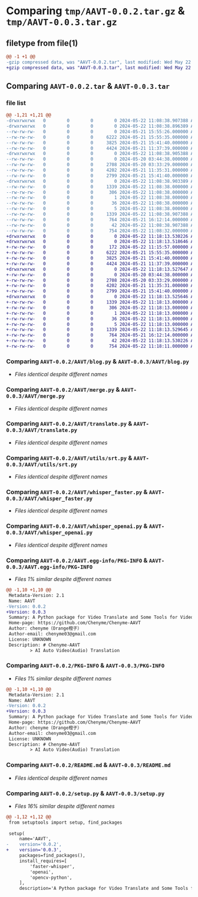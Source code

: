 # Comparing `tmp/AAVT-0.0.2.tar.gz` & `tmp/AAVT-0.0.3.tar.gz`

## filetype from file(1)

```diff
@@ -1 +1 @@
-gzip compressed data, was "AAVT-0.0.2.tar", last modified: Wed May 22 11:08:38 2024, max compression
+gzip compressed data, was "AAVT-0.0.3.tar", last modified: Wed May 22 11:18:13 2024, max compression
```

## Comparing `AAVT-0.0.2.tar` & `AAVT-0.0.3.tar`

### file list

```diff
@@ -1,21 +1,21 @@
-drwxrwxrwx   0        0        0        0 2024-05-22 11:08:38.907388 AAVT-0.0.2/
-drwxrwxrwx   0        0        0        0 2024-05-22 11:08:38.896389 AAVT-0.0.2/AAVT/
--rw-rw-rw-   0        0        0        0 2024-05-21 15:55:26.000000 AAVT-0.0.2/AAVT/__init__.py
--rw-rw-rw-   0        0        0     6222 2024-05-21 15:55:35.000000 AAVT-0.0.2/AAVT/blog.py
--rw-rw-rw-   0        0        0     3825 2024-05-21 15:41:40.000000 AAVT-0.0.2/AAVT/merge.py
--rw-rw-rw-   0        0        0     4424 2024-05-21 11:37:39.000000 AAVT-0.0.2/AAVT/translate.py
-drwxrwxrwx   0        0        0        0 2024-05-22 11:08:38.905388 AAVT-0.0.2/AAVT/utils/
--rw-rw-rw-   0        0        0        0 2024-05-20 03:44:38.000000 AAVT-0.0.2/AAVT/utils/__init__.py
--rw-rw-rw-   0        0        0     2708 2024-05-20 03:33:29.000000 AAVT-0.0.2/AAVT/utils/srt.py
--rw-rw-rw-   0        0        0     4202 2024-05-21 11:35:31.000000 AAVT-0.0.2/AAVT/whisper_faster.py
--rw-rw-rw-   0        0        0     2799 2024-05-21 15:41:40.000000 AAVT-0.0.2/AAVT/whisper_openai.py
-drwxrwxrwx   0        0        0        0 2024-05-22 11:08:38.903389 AAVT-0.0.2/AAVT.egg-info/
--rw-rw-rw-   0        0        0     1339 2024-05-22 11:08:38.000000 AAVT-0.0.2/AAVT.egg-info/PKG-INFO
--rw-rw-rw-   0        0        0      306 2024-05-22 11:08:38.000000 AAVT-0.0.2/AAVT.egg-info/SOURCES.txt
--rw-rw-rw-   0        0        0        1 2024-05-22 11:08:38.000000 AAVT-0.0.2/AAVT.egg-info/dependency_links.txt
--rw-rw-rw-   0        0        0       36 2024-05-22 11:08:38.000000 AAVT-0.0.2/AAVT.egg-info/requires.txt
--rw-rw-rw-   0        0        0        5 2024-05-22 11:08:38.000000 AAVT-0.0.2/AAVT.egg-info/top_level.txt
--rw-rw-rw-   0        0        0     1339 2024-05-22 11:08:38.907388 AAVT-0.0.2/PKG-INFO
--rw-rw-rw-   0        0        0      764 2024-05-21 16:12:14.000000 AAVT-0.0.2/README.md
--rw-rw-rw-   0        0        0       42 2024-05-22 11:08:38.907388 AAVT-0.0.2/setup.cfg
--rw-rw-rw-   0        0        0      754 2024-05-22 11:08:32.000000 AAVT-0.0.2/setup.py
+drwxrwxrwx   0        0        0        0 2024-05-22 11:18:13.530226 AAVT-0.0.3/
+drwxrwxrwx   0        0        0        0 2024-05-22 11:18:13.518646 AAVT-0.0.3/AAVT/
+-rw-rw-rw-   0        0        0      172 2024-05-22 11:15:57.000000 AAVT-0.0.3/AAVT/__init__.py
+-rw-rw-rw-   0        0        0     6222 2024-05-21 15:55:35.000000 AAVT-0.0.3/AAVT/blog.py
+-rw-rw-rw-   0        0        0     3825 2024-05-21 15:41:40.000000 AAVT-0.0.3/AAVT/merge.py
+-rw-rw-rw-   0        0        0     4424 2024-05-21 11:37:39.000000 AAVT-0.0.3/AAVT/translate.py
+drwxrwxrwx   0        0        0        0 2024-05-22 11:18:13.527647 AAVT-0.0.3/AAVT/utils/
+-rw-rw-rw-   0        0        0        0 2024-05-20 03:44:38.000000 AAVT-0.0.3/AAVT/utils/__init__.py
+-rw-rw-rw-   0        0        0     2708 2024-05-20 03:33:29.000000 AAVT-0.0.3/AAVT/utils/srt.py
+-rw-rw-rw-   0        0        0     4202 2024-05-21 11:35:31.000000 AAVT-0.0.3/AAVT/whisper_faster.py
+-rw-rw-rw-   0        0        0     2799 2024-05-21 15:41:40.000000 AAVT-0.0.3/AAVT/whisper_openai.py
+drwxrwxrwx   0        0        0        0 2024-05-22 11:18:13.525646 AAVT-0.0.3/AAVT.egg-info/
+-rw-rw-rw-   0        0        0     1339 2024-05-22 11:18:13.000000 AAVT-0.0.3/AAVT.egg-info/PKG-INFO
+-rw-rw-rw-   0        0        0      306 2024-05-22 11:18:13.000000 AAVT-0.0.3/AAVT.egg-info/SOURCES.txt
+-rw-rw-rw-   0        0        0        1 2024-05-22 11:18:13.000000 AAVT-0.0.3/AAVT.egg-info/dependency_links.txt
+-rw-rw-rw-   0        0        0       36 2024-05-22 11:18:13.000000 AAVT-0.0.3/AAVT.egg-info/requires.txt
+-rw-rw-rw-   0        0        0        5 2024-05-22 11:18:13.000000 AAVT-0.0.3/AAVT.egg-info/top_level.txt
+-rw-rw-rw-   0        0        0     1339 2024-05-22 11:18:13.529645 AAVT-0.0.3/PKG-INFO
+-rw-rw-rw-   0        0        0      764 2024-05-21 16:12:14.000000 AAVT-0.0.3/README.md
+-rw-rw-rw-   0        0        0       42 2024-05-22 11:18:13.530226 AAVT-0.0.3/setup.cfg
+-rw-rw-rw-   0        0        0      754 2024-05-22 11:18:11.000000 AAVT-0.0.3/setup.py
```

### Comparing `AAVT-0.0.2/AAVT/blog.py` & `AAVT-0.0.3/AAVT/blog.py`

 * *Files identical despite different names*

### Comparing `AAVT-0.0.2/AAVT/merge.py` & `AAVT-0.0.3/AAVT/merge.py`

 * *Files identical despite different names*

### Comparing `AAVT-0.0.2/AAVT/translate.py` & `AAVT-0.0.3/AAVT/translate.py`

 * *Files identical despite different names*

### Comparing `AAVT-0.0.2/AAVT/utils/srt.py` & `AAVT-0.0.3/AAVT/utils/srt.py`

 * *Files identical despite different names*

### Comparing `AAVT-0.0.2/AAVT/whisper_faster.py` & `AAVT-0.0.3/AAVT/whisper_faster.py`

 * *Files identical despite different names*

### Comparing `AAVT-0.0.2/AAVT/whisper_openai.py` & `AAVT-0.0.3/AAVT/whisper_openai.py`

 * *Files identical despite different names*

### Comparing `AAVT-0.0.2/AAVT.egg-info/PKG-INFO` & `AAVT-0.0.3/AAVT.egg-info/PKG-INFO`

 * *Files 1% similar despite different names*

```diff
@@ -1,10 +1,10 @@
 Metadata-Version: 2.1
 Name: AAVT
-Version: 0.0.2
+Version: 0.0.3
 Summary: A Python package for Video Translate and Some Tools for Video
 Home-page: https://github.com/Chenyme/Chenyme-AAVT
 Author: chenyme（Orange橙子）
 Author-email: chenyme03@gmail.com
 License: UNKNOWN
 Description: # Chenyme-AAVT 
         > AI Auto Video(Audio) Translation
```

### Comparing `AAVT-0.0.2/PKG-INFO` & `AAVT-0.0.3/PKG-INFO`

 * *Files 1% similar despite different names*

```diff
@@ -1,10 +1,10 @@
 Metadata-Version: 2.1
 Name: AAVT
-Version: 0.0.2
+Version: 0.0.3
 Summary: A Python package for Video Translate and Some Tools for Video
 Home-page: https://github.com/Chenyme/Chenyme-AAVT
 Author: chenyme（Orange橙子）
 Author-email: chenyme03@gmail.com
 License: UNKNOWN
 Description: # Chenyme-AAVT 
         > AI Auto Video(Audio) Translation
```

### Comparing `AAVT-0.0.2/README.md` & `AAVT-0.0.3/README.md`

 * *Files identical despite different names*

### Comparing `AAVT-0.0.2/setup.py` & `AAVT-0.0.3/setup.py`

 * *Files 16% similar despite different names*

```diff
@@ -1,12 +1,12 @@
 from setuptools import setup, find_packages
 
 setup(
     name='AAVT',
-    version='0.0.2',
+    version='0.0.3',
     packages=find_packages(),
     install_requires=[
         'faster-whisper',
         'openai',
         'opencv-python',
     ],
     description='A Python package for Video Translate and Some Tools for Video',
```

